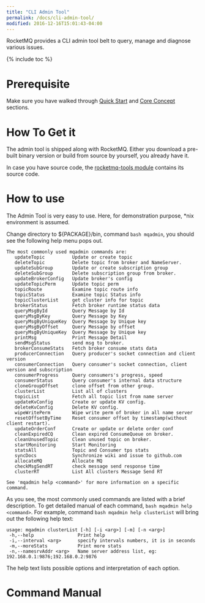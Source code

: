 ```yaml
---
title: "CLI Admin Tool"
permalink: /docs/cli-admin-tool/
modified: 2016-12-16T15:01:43-04:00
---
```


RocketMQ provides a CLI admin tool belt to query, manage and diagnose various issues.

{% include toc %}

# Prerequisite 

Make sure you have walked through [Quick Start](/docs/quick-start/) and [Core Concept](/docs/core-concept/) sections.


# How To Get it

The admin tool is shipped along with RocketMQ. Either you download a pre-built binary version or build from source by yourself, you already have it.

In case you have source code, the [rocketmq-tools module](https://github.com/alibaba/RocketMQ/tree/master/rocketmq-tools) contains its source code.

# How to use

The Admin Tool is very easy to use. Here, for demonstration purpose, *nix environment is assumed.

Change directory to ${PACKAGE}/bin, command `bash mqadmin`, you should see the following help menu pops out.

    The most commonly used mqadmin commands are:
       updateTopic          Update or create topic
       deleteTopic          Delete topic from broker and NameServer.
       updateSubGroup       Update or create subscription group
       deleteSubGroup       Delete subscription group from broker.
       updateBrokerConfig   Update broker's config
       updateTopicPerm      Update topic perm
       topicRoute           Examine topic route info
       topicStatus          Examine topic Status info
       topicClusterList     get cluster info for topic
       brokerStatus         Fetch broker runtime status data
       queryMsgById         Query Message by Id
       queryMsgByKey        Query Message by Key
       queryMsgByUniqueKey  Query Message by Unique key
       queryMsgByOffset     Query Message by offset
       queryMsgByUniqueKey  Query Message by Unique key
       printMsg             Print Message Detail
       sendMsgStatus        send msg to broker.
       brokerConsumeStats   Fetch broker consume stats data
       producerConnection   Query producer's socket connection and client version
       consumerConnection   Query consumer's socket connection, client version and subscription
       consumerProgress     Query consumers's progress, speed
       consumerStatus       Query consumer's internal data structure
       cloneGroupOffset     clone offset from other group.
       clusterList          List all of clusters
       topicList            Fetch all topic list from name server
       updateKvConfig       Create or update KV config.
       deleteKvConfig       Delete KV config.
       wipeWritePerm        Wipe write perm of broker in all name server
       resetOffsetByTime    Reset consumer offset by timestamp(without client restart).
       updateOrderConf      Create or update or delete order conf
       cleanExpiredCQ       Clean expired ConsumeQueue on broker.
       cleanUnusedTopic     Clean unused topic on broker.
       startMonitoring      Start Monitoring
       statsAll             Topic and Consumer tps stats
       syncDocs             Synchronize wiki and issue to github.com
       allocateMQ           Allocate MQ
       checkMsgSendRT       check message send response time
       clusterRT            List All clusters Message Send RT
    
    See 'mqadmin help <command>' for more information on a specific command.


As you see, the most commonly used commands are listed with a brief description. To get detailed manual of each command, `bash mqadmin help <command>`. For example, command `bash mqadmin help clusterList` will bring out the following help text:

    usage: mqadmin clusterList [-h] [-i <arg>] [-m] [-n <arg>]
     -h,--help                Print help
     -i,--interval <arg>      specify intervals numbers, it is in seconds
     -m,--moreStats           Print more stats
     -n,--namesrvAddr <arg>   Name server address list, eg: 192.168.0.1:9876;192.168.0.2:9876


The help text lists possible options and interpretation of each option. 


# Command Manual